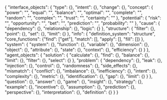{
	"interface_objects": {
		"type": {},
		"intent": {},
		"change": {},
		"concept": {
			"power": "",
			"equal": "",
			"balance": "",
			"optimal": "",
			"complete": "",
			"random": "",
			"complex": "",
			"trust": "",
			"certainty": ""
		},
		"potential": {
			"risk": "",
			"opportunity": "",
			"bet": "",
			"prediction": "",
			"probability": ""
		},
		"cause": {
			"dependency": {},
			"relationship": {},
			"logic": {}
		},
		"structure": {
			"filter": {},
			"point": {},
			"set": {},
			"limit": {}
		},
		"info": {
			"definition_system": "structure",
			"core_functions": {"find": ["get"], "match": [], "apply": [], "fill": []}
		},
		"system": {
			"system": {},
			"function": {},
			"variable": {},
			"dimension": {},
			"object": {},
			"attribute": {},
			"state": {},
			"context": {},
			"efficiency": {}
		}
	},
	"agent_objects": {
		"solution": {
			"calculate": {},
			"find": {},
			"balance": {},
			"limit": {},
			"filter": {},
			"select": {}
		},
		"problem": {
			"dependency": {},
			"leak": {},
			"injection": {},
			"control": {},
			"randomness": {},
			"side_effects": {},
			"mismatch": {
				"conflict": {},
				"imbalance": {},
				"inefficiency": {},
				"intent": {},
				"complexity": {},
				"metric": {},
				"identification": {},
				"gap": {},
				"limit": {}
			}
		},
		"question": {},
		"answer": {},
		"game": {},
		"insight": {},
		"strategy": {},	
		"example": {},
		"incentive": {},
		"assumption": {},
		"prediction": {},
		"perspective": {},
		"interpretation": {},
		"definition": {}
	}
}
